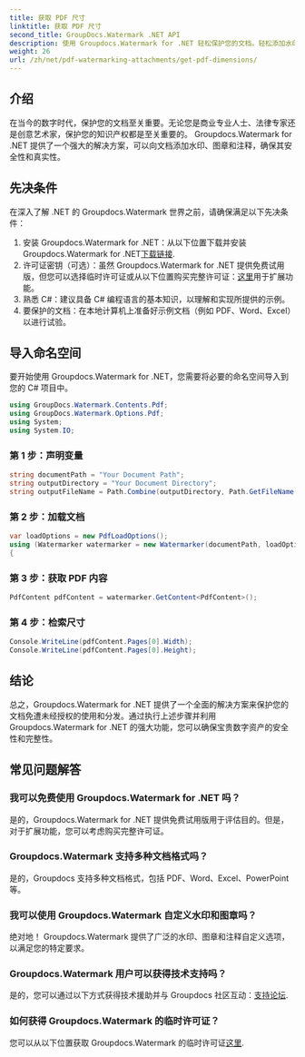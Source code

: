 ```yaml
---
title: 获取 PDF 尺寸
linktitle: 获取 PDF 尺寸
second_title: GroupDocs.Watermark .NET API
description: 使用 Groupdocs.Watermark for .NET 轻松保护您的文档。轻松添加水印、图章和注释。
weight: 26
url: /zh/net/pdf-watermarking-attachments/get-pdf-dimensions/
---
```

## 介绍
在当今的数字时代，保护您的文档至关重要。无论您是商业专业人士、法律专家还是创意艺术家，保护您的知识产权都是至关重要的。 Groupdocs.Watermark for .NET 提供了一个强大的解决方案，可以向文档添加水印、图章和注释，确保其安全性和真实性。
## 先决条件
在深入了解 .NET 的 Groupdocs.Watermark 世界之前，请确保满足以下先决条件：
1. 安装 Groupdocs.Watermark for .NET：从以下位置下载并安装 Groupdocs.Watermark for .NET[下载链接](https://releases.groupdocs.com/Watermark/net/).
2. 许可证密钥（可选）：虽然 Groupdocs.Watermark for .NET 提供免费试用版，但您可以选择临时许可证或从以下位置购买完整许可证：[这里](https://purchase.groupdocs.com/buy)用于扩展功能。
3. 熟悉 C#：建议具备 C# 编程语言的基本知识，以理解和实现所提供的示例。
4. 要保护的文档：在本地计算机上准备好示例文档（例如 PDF、Word、Excel）以进行试验。

## 导入命名空间
要开始使用 Groupdocs.Watermark for .NET，您需要将必要的命名空间导入到您的 C# 项目中。
```csharp
using GroupDocs.Watermark.Contents.Pdf;
using GroupDocs.Watermark.Options.Pdf;
using System;
using System.IO;
```
### 第 1 步：声明变量
```csharp
string documentPath = "Your Document Path";
string outputDirectory = "Your Document Directory";
string outputFileName = Path.Combine(outputDirectory, Path.GetFileName(documentPath));
```
### 第 2 步：加载文档
```csharp
var loadOptions = new PdfLoadOptions();
using (Watermarker watermarker = new Watermarker(documentPath, loadOptions))
{
```
### 第 3 步：获取 PDF 内容
```csharp
PdfContent pdfContent = watermarker.GetContent<PdfContent>();
```
### 第 4 步：检索尺寸
```csharp
Console.WriteLine(pdfContent.Pages[0].Width);
Console.WriteLine(pdfContent.Pages[0].Height);
```

## 结论
总之，Groupdocs.Watermark for .NET 提供了一个全面的解决方案来保护您的文档免遭未经授权的使用和分发。通过执行上述步骤并利用 Groupdocs.Watermark for .NET 的强大功能，您可以确保宝贵数字资产的安全性和完整性。
## 常见问题解答
### 我可以免费使用 Groupdocs.Watermark for .NET 吗？
是的，Groupdocs.Watermark for .NET 提供免费试用版用于评估目的。但是，对于扩展功能，您可以考虑购买完整许可证。
### Groupdocs.Watermark 支持多种文档格式吗？
是的，Groupdocs 支持多种文档格式，包括 PDF、Word、Excel、PowerPoint 等。
### 我可以使用 Groupdocs.Watermark 自定义水印和图章吗？
绝对地！ Groupdocs.Watermark 提供了广泛的水印、图章和注释自定义选项，以满足您的特定要求。
### Groupdocs.Watermark 用户可以获得技术支持吗？
是的，您可以通过以下方式获得技术援助并与 Groupdocs 社区互动：[支持论坛](https://forum.groupdocs.com/c/watermark/19).
### 如何获得 Groupdocs.Watermark 的临时许可证？
您可以从以下位置获取 Groupdocs.Watermark 的临时许可证[这里](https://purchase.groupdocs.com/temporary-license/).